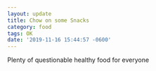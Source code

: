 ```yaml
---
layout: update
title: Chow on some Snacks
category: food
tags: OK
date: '2019-11-16 15:44:57 -0600'
---
```


Plenty of questionable healthy food for everyone

